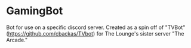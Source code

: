 # GamingBot

Bot for use on a specific discord server. Created as a spin off of "TVBot" (https://github.com/cbackas/TVbot) for The Lounge's sister server "The Arcade."
